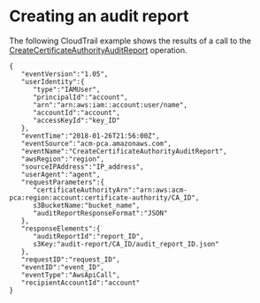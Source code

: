# Creating an audit report<a name="CT-CreateAuditReport"></a>

The following CloudTrail example shows the results of a call to the [CreateCertificateAuthorityAuditReport](https://docs.aws.amazon.com/acm-pca/latest/APIReference/API_CreateCertificateAuthorityAuditReport.html) operation\.

```
{
   "eventVersion":"1.05",
   "userIdentity":{
      "type":"IAMUser",
      "principalId":"account",
      "arn":"arn:aws:iam::account:user/name",
      "accountId":"account",
      "accessKeyId":"key_ID"
   },
   "eventTime":"2018-01-26T21:56:00Z",
   "eventSource":"acm-pca.amazonaws.com",
   "eventName":"CreateCertificateAuthorityAuditReport",
   "awsRegion":"region",
   "sourceIPAddress":"IP_address",
   "userAgent":"agent",
   "requestParameters":{
      "certificateAuthorityArn":"arn:aws:acm-pca:region:account:certificate-authority/CA_ID",
      s3BucketName:"bucket_name",
      "auditReportResponseFormat":"JSON"
   },
   "responseElements":{
      "auditReportId":"report_ID",
      s3Key:"audit-report/CA_ID/audit_report_ID.json"
   },
   "requestID":"request_ID",
   "eventID":"event_ID",
   "eventType":"AwsApiCall",
   "recipientAccountId":"account"
}
```